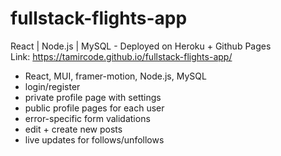 # fullstack-flights-app
React | Node.js | MySQL - Deployed on Heroku + Github Pages<br>
Link: https://tamircode.github.io/fullstack-flights-app/

- React, MUI, framer-motion, Node.js, MySQL
- login/register
- private profile page with settings
- public profile pages for each user
- error-specific form validations
- edit + create new posts
- live updates for follows/unfollows
